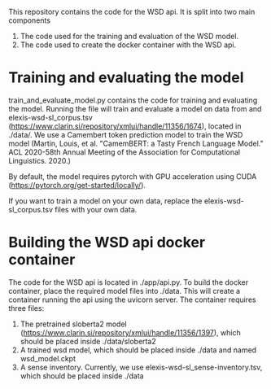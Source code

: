This repository contains the code for the WSD api. It is split into two main components

1. The code used for the training and evaluation of the WSD model.
2. The code used to create the docker container with the WSD api.

# Training and evaluating the model
train_and_evaluate_model.py contains the code for training and evaluating the model. Running the file will train and evaluate a model on data from and elexis-wsd-sl_corpus.tsv (https://www.clarin.si/repository/xmlui/handle/11356/1674), located in ./data/. We use a Camembert token prediction model to train the WSD model (Martin, Louis, et al. "CamemBERT: a Tasty French Language Model." ACL 2020-58th Annual Meeting of the Association for Computational Linguistics. 2020.)

By default, the model requires pytorch with GPU acceleration using CUDA (https://pytorch.org/get-started/locally/).

If you want to train a model on your own data, replace the elexis-wsd-sl_corpus.tsv files with your own data.

# Building the WSD api docker container
The code for the WSD api is located in ./app/api.py. To build the docker container, place the required model files into ./data. This will create a container running the api using the uvicorn server. The container requires three files:
	
1. The pretrained sloberta2 model (https://www.clarin.si/repository/xmlui/handle/11356/1397), which should be placed inside ./data/sloberta2
2. A trained wsd model, which should be placed inside ./data and named wsd_model.ckpt
3. A sense inventory. Currently, we use elexis-wsd-sl_sense-inventory.tsv, which should be placed inside ./data
